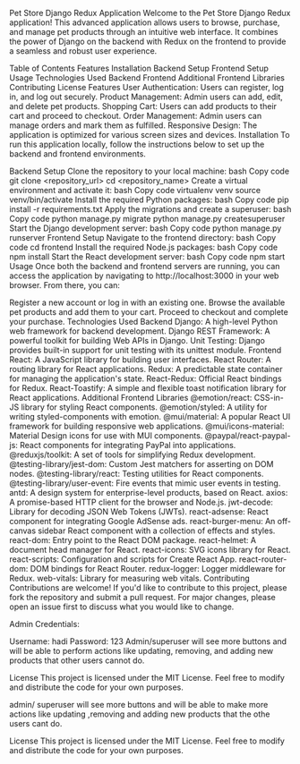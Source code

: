 Pet Store Django Redux Application
Welcome to the Pet Store Django Redux application! This advanced application allows users to browse, purchase, and manage pet products through an intuitive web interface. It combines the power of Django on the backend with Redux on the frontend to provide a seamless and robust user experience.

Table of Contents
Features
Installation
Backend Setup
Frontend Setup
Usage
Technologies Used
Backend
Frontend
Additional Frontend Libraries
Contributing
License
Features
User Authentication: Users can register, log in, and log out securely.
Product Management: Admin users can add, edit, and delete pet products.
Shopping Cart: Users can add products to their cart and proceed to checkout.
Order Management: Admin users can manage orders and mark them as fulfilled.
Responsive Design: The application is optimized for various screen sizes and devices.
Installation
To run this application locally, follow the instructions below to set up the backend and frontend environments.

Backend Setup
Clone the repository to your local machine:
bash
Copy code
git clone <repository_url>
cd <repository_name>
Create a virtual environment and activate it:
bash
Copy code
virtualenv venv
source venv/bin/activate
Install the required Python packages:
bash
Copy code
pip install -r requirements.txt
Apply the migrations and create a superuser:
bash
Copy code
python manage.py migrate
python manage.py createsuperuser
Start the Django development server:
bash
Copy code
python manage.py runserver
Frontend Setup
Navigate to the frontend directory:
bash
Copy code
cd frontend
Install the required Node.js packages:
bash
Copy code
npm install
Start the React development server:
bash
Copy code
npm start
Usage
Once both the backend and frontend servers are running, you can access the application by navigating to http://localhost:3000 in your web browser. From there, you can:

Register a new account or log in with an existing one.
Browse the available pet products and add them to your cart.
Proceed to checkout and complete your purchase.
Technologies Used
Backend
Django: A high-level Python web framework for backend development.
Django REST Framework: A powerful toolkit for building Web APIs in Django.
Unit Testing: Django provides built-in support for unit testing with its unittest module.
Frontend
React: A JavaScript library for building user interfaces.
React Router: A routing library for React applications.
Redux: A predictable state container for managing the application's state.
React-Redux: Official React bindings for Redux.
React-Toastify: A simple and flexible toast notification library for React applications.
Additional Frontend Libraries
@emotion/react: CSS-in-JS library for styling React components.
@emotion/styled: A utility for writing styled-components with emotion.
@mui/material: A popular React UI framework for building responsive web applications.
@mui/icons-material: Material Design icons for use with MUI components.
@paypal/react-paypal-js: React components for integrating PayPal into applications.
@reduxjs/toolkit: A set of tools for simplifying Redux development.
@testing-library/jest-dom: Custom Jest matchers for asserting on DOM nodes.
@testing-library/react: Testing utilities for React components.
@testing-library/user-event: Fire events that mimic user events in testing.
antd: A design system for enterprise-level products, based on React.
axios: A promise-based HTTP client for the browser and Node.js.
jwt-decode: Library for decoding JSON Web Tokens (JWTs).
react-adsense: React component for integrating Google AdSense ads.
react-burger-menu: An off-canvas sidebar React component with a collection of effects and styles.
react-dom: Entry point to the React DOM package.
react-helmet: A document head manager for React.
react-icons: SVG icons library for React.
react-scripts: Configuration and scripts for Create React App.
react-router-dom: DOM bindings for React Router.
redux-logger: Logger middleware for Redux.
web-vitals: Library for measuring web vitals.
Contributing
Contributions are welcome! If you'd like to contribute to this project, please fork the repository and submit a pull request. For major changes, please open an issue first to discuss what you would like to change.

Admin Credentials:

Username: hadi
Password: 123
Admin/superuser will see more buttons and will be able to perform actions like updating, removing, and adding new products that other users cannot do.

License
This project is licensed under the MIT License. Feel free to modify and distribute the code for your own purposes.


admin/ superuser will see more buttons and will  be able to make more actions like updating ,removing and adding new products that the othe users cant do.

License
This project is licensed under the MIT License. Feel free to modify and distribute the code for your own purposes.

